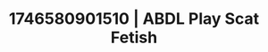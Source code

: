 ---
categories:
- Sensual selfie
- AI-generated
- Latex & lace
- Flushed skin
- ASMR
- Caressing curves
- Cosplay
- Creative kink
image: /assets/images/1746580901510.jpg
layout: post
seo:
  description: Featured content with sensual ABDL Play, Scat Fetish. HD images available.
  keywords: ABDL Play, Scat Fetish
  og_image: /assets/images/1746580901510.jpg
  schema_type: VisualArtwork
tags:
- ABDL Play
- Scat Fetish
- '#1746580901510'
title: 1746580901510 | ABDL Play Scat Fetish
---